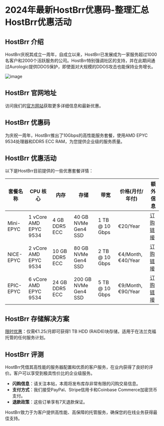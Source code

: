 # 2024年最新HostBrr优惠码-整理汇总HostBrr优惠活动

## HostBrr 介绍
HostBrr庆祝其成立一周年，自成立以来，HostBrr已发展成为一家服务超过1000名客户和2000个活跃服务的公司。HostBrr特别强调社区的支持，并在此期间通过Aurologic提供DDOS保护，即使面对大规模的DDOS攻击也能保持业务增长。

![image](https://github.com/klukkenrachel/HostBrr/assets/167614827/5c482f99-48b5-4935-a0eb-4a2e997d4c94)

## HostBrr 官网地址
访问我们的[官方网站](https://my.hostbrr.com/order/forms/a/NDEyOQ==)获取更多详细信息和最新优惠。

## HostBrr 优惠码
为庆祝一周年，HostBrr推出了10Gbps的高性能服务套餐，使用AMD EPYC 9534处理器和DDR5 ECC RAM，为您提供企业级的服务质量。

## HostBrr 优惠活动
以下是HostBrr目前提供的一些优惠套餐详情：

| 套餐名称    | CPU 核心        | 内存          | 存储              | 带宽          | 价格(月付/年付)   | 额外信息        |
|-----------|----------------|---------------|------------------|---------------|------------------|-----------------|
| Mini-EPYC | 1 vCore AMD EPYC 9534 | 4 GB DDR5 ECC | 40 GB NVMe Gen4 SSD | 1 TB @ 10 Gbps | €20/Year         | [订购链接](https://my.hostbrr.com/order/forms/a/NDEyOQ==) |
| NICE-EPYC | 2 vCore AMD EPYC 9534 | 10 GB DDR5 ECC| 80 GB NVMe Gen4 SSD | 2 TB @ 10 Gbps | €4/Month, €40/Year | [订购链接](https://my.hostbrr.com/order/forms/a/NDEyOQ==) |
| EPIC-EPYC | 6 vCore AMD EPYC 9534 | 24 GB DDR5 ECC| 200 GB NVMe Gen4 SSD| 5 TB @ 10 Gbps | €9/Month, €90/Year | [订购链接](https://my.hostbrr.com/order/forms/a/NDEyOQ==) |

## HostBrr 存储解决方案
[限时优惠](https://my.hostbrr.com/order/forms/a/NDEyOQ==)：仅需€1.25/月即可获得1 TB HDD (RAID6)块存储，适用于在法兰克福托管的任何服务计划。

## HostBrr 评测
HostBrr凭借其高性能的服务器配置和优质的客户服务，在业内获得了良好的评价。客户可以享受到极具性价比的企业级服务。

- **闪购信息**：请关注本帖，本周将发布库存非常有限的闪购交易信息。
- **支付方式**：我们接受PayPal、Stripe信用卡和Coinbase Commerce加密货币支付。
- **退款政策**：这些订单享有7天退款保证。

HostBrr致力于为客户提供高性能、高保障的托管服务，确保您的在线业务获得最佳支持。

